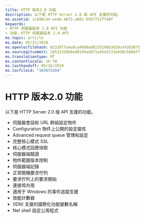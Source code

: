 ```yaml
---
title: HTTP 版本2.0 功能
description: 以下是 HTTP Server 2.0 版 API 支援的功能。
ms.assetid: 1c8d0c44-ee46-4873-a081-05b77227f40f
keywords:
- HTTP 伺服器版本 2.0 API 功能
- 功能，HTTP 伺服器版本 2.0 API
ms.topic: article
ms.date: 05/31/2018
ms.openlocfilehash: 62320ffa4a8ca4609ad0235196b3d20c47d83075
ms.sourcegitcommit: 2d531328b6ed82d4ad971a45a5131b430c5866f7
ms.translationtype: MT
ms.contentlocale: zh-TW
ms.lasthandoff: 09/16/2019
ms.locfileid: "103675104"
---
```

# <a name="http-version-20-features"></a>HTTP 版本2.0 功能

以下是 HTTP Server 2.0 版 API 支援的功能。

-   伺服器會話和 URL 群組設定物件
-   Configuration 物件上公開的設定屬性
-   Advanced request queue 管理和設定
-   完整核心模式 SSL
-   核心模式回應快取
-   伺服器端驗證
-   物件範圍版本控制
-   伺服器端記錄
-   正常關機要求佇列
-   要求佇列上的要求開始
-   連接埠共用
-   適用于 Windows 的事件追蹤支援
-   效能計數器
-    (IDN) 支援的國際化功能變數名稱
-   Net shell 設定公用程式

 

 




